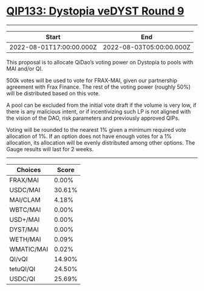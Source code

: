 
# [QIP133: Dystopia veDYST Round 9](https://snapshot.org/#/qidao.eth/proposal/0xb01e0623926690936dceb581d17b808191f0d75610a5d4eafa724b2f1b77d593)

---
| Start | End |
| --- | --- |
| 2022-08-01T17:00:00.000Z | 2022-08-03T05:00:00.000Z |


This proposal is to allocate QiDao’s voting power on Dystopia to pools with MAI and/or QI.

500k votes will be used to vote for FRAX-MAI, given our partnership agreement with Frax Finance. The rest of the voting power (roughly 50%) will be distributed based on this vote. 

A pool can be excluded from the initial vote draft if the volume is very low, if there is any malicious intent, or if incentivizing such LP is not aligned with the vision of the DAO, risk parameters and previously approved QIPs.

Voting will be rounded to the nearest 1% given a minimum required vote allocation of 1%. If an option does not have enough votes for a 1% allocation, its allocation will be evenly distributed among other options. The Gauge results will last for 2 weeks.

---
| Choices | Score |
| --- | --- |
| FRAX/MAI | 0.00% |
| USDC/MAI | 30.61% |
| MAI/CLAM | 4.18% |
| WBTC/MAI | 0.00% |
| USD+/MAI | 0.00% |
| DYST/MAI | 0.00% |
| WETH/MAI | 0.09% |
| WMATIC/MAI | 0.02% |
| QI/vQI | 14.90% |
| tetuQI/QI | 24.50% |
| USDC/QI | 25.69% |

